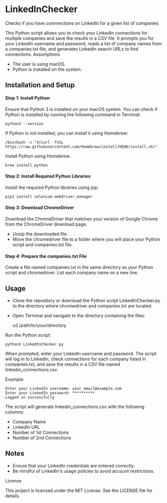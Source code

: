 # LinkedInChecker
Checks if you have connnections on LinkedIn for a given list of companies

This Python script allows you to check your LinkedIn connections for multiple companies and save the results in a CSV file. It prompts you for your LinkedIn username and password, reads a list of company names from a companies.txt file, and generates LinkedIn search URLs to find connections.
Assumptions
- The user is using macOS.
- Python is installed on the system.

## Installation and Setup
#### Step 1: Install Python

Ensure that Python 3 is installed on your macOS system. You can check if Python is installed by running the following command in Terminal:

    python3 --version

If Python is not installed, you can install it using Homebrew:

    /bin/bash -c "$(curl -fsSL https://raw.githubusercontent.com/Homebrew/install/HEAD/install.sh)"

Install Python using Homebrew:

    brew install python

#### Step 2: Install Required Python Libraries

Install the required Python libraries using pip:

    pip3 install selenium webdriver_manager

#### Step 3: Download ChromeDriver

Download the ChromeDriver that matches your version of Google Chrome from the ChromeDriver download page.

- Unzip the downloaded file.
- Move the chromedriver file to a folder where you will place your Python script and companies.txt file.

#### Step 4: Prepare the companies.txt File

Create a file named companies.txt in the same directory as your Python script and chromedriver. List each company name on a new line.

## Usage

- Clone the repository or download the Python script LinkedInChecker.py to the directory where chromedriver and companies.txt are located.
- Open Terminal and navigate to the directory containing the files:

    cd /path/to/your/directory

Run the Python script:

    python3 LinkedInChecker.py

When prompted, enter your LinkedIn username and password. The script will log in to LinkedIn, check connections for each company listed in companies.txt, and save the results in a CSV file named linkedin_connections.csv.

Example:

    Enter your LinkedIn username: your_email@example.com
    Enter your LinkedIn password: **********
    Logged in successfully

The script will generate linkedin_connections.csv with the following columns:

- Company Name
- LinkedIn URL
- Number of 1st Connections
- Number of 2nd Connections

## Notes

- Ensure that your LinkedIn credentials are entered correctly.
- Be mindful of LinkedIn's usage policies to avoid account restrictions.

License

This project is licensed under the MIT License. See the LICENSE file for details.
